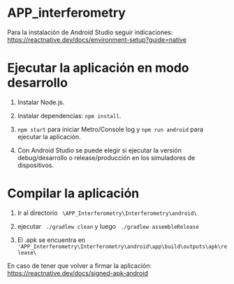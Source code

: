 # APP_interferometry

Para la instalación de Android Studio seguir indicaciones: https://reactnative.dev/docs/environment-setup?guide=native

# Ejecutar la aplicación en modo desarrollo

1. Instalar Node.js.

2. Instalar dependencias: `npm install`.

3. `npm start` para iniciar Metro/Console log y `npm run android` para ejecutar la aplicación.

4. Con Android Studio se puede elegir si ejecutar la versión debug/desarrollo o release/producción en los simuladores de dispositivos.

# Compilar la aplicación


1. Ir al directorio ` \APP_Interferometry\Interferometry\android\`
 
2. ejecutar  ` ./gradlew clean` y luego ` ./gradlew assembleRelease`

3. El .apk se encuentra en ` 'APP_Interferometry\Interferometry\android\app\build\outputs\apk\release\`

En caso de tener que volver a firmar la aplicación: https://reactnative.dev/docs/signed-apk-android

